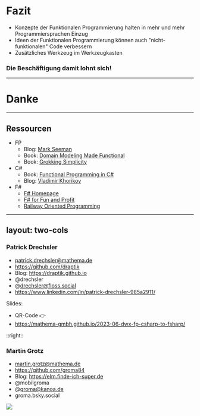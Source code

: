 # Fazit

- Konzepte der Funktionalen Programmierung halten in mehr und mehr Programmiersprachen Einzug
- Ideen der Funktionalen Programmierung können auch "nicht-funktionalen" Code verbessern
- Zusätzliches Werkzeug im Werkzeugkasten

### Die Beschäftigung damit lohnt sich!

---

# Danke

---

## Ressourcen

- FP
  - Blog: [Mark Seeman](https://blog.ploeh.dk/)
  - Book: [Domain Modeling Made Functional](https://pragprog.com/book/swdddf/domain-modeling-made-functional)
  - Book: [Grokking Simplicity](https://www.manning.com/books/grokking-simplicity)
- C#
  - Book: [Functional Programming in C#](https://www.manning.com/books/functional-programming-in-c-sharp)
  - Blog: [Vladimir Khorikov](https://enterprisecraftsmanship.com/)
- F#
  - [F# Homepage](https://fsharp.org/)
  - [F# for Fun and Profit](https://fsharpforfunandprofit.com/)
  - [Railway Oriented Programming](https://fsharpforfunandprofit.com/rop/)

---
layout: two-cols
---

### Patrick Drechsler

- <mdi-email /> patrick.drechsler@mathema.de
- <logos-github-icon /> https://github.com/draptik
- <mdi-web /> Blog: https://draptik.github.io
- <logos-twitter /> @drechsler
- <logos-mastodon-icon /> @drechsler@floss.social
- <logos-linkedin-icon /> https://www.linkedin.com/in/patrick-drechsler-985a2911/

Slides: 

- QR-Code 👉
- https://mathema-gmbh.github.io/2023-06-dwx-fp-csharp-to-fsharp/

::right::

### Martin Grotz

- <mdi-email /> martin.grotz@mathema.de
- <logos-github-icon /> https://github.com/groma84
- <mdi-web /> Blog: https://elm.finde-ich-super.de
- <logos-twitter /> @mobilgroma
- <logos-mastodon-icon /> @groma@kanoa.de
-  groma.bsky.social
  
<img 
  class="absolute bottom-0 right-50 w-60"
  src="/images/qr-code-dwx2023.png" >
